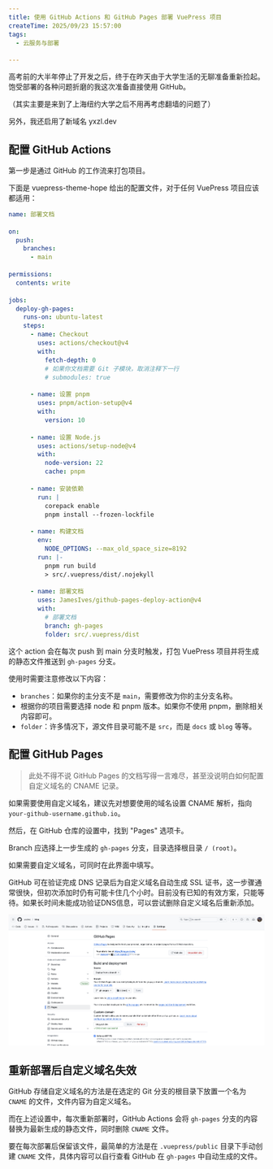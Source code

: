 ```yaml
---
title: 使用 GitHub Actions 和 GitHub Pages 部署 VuePress 项目
createTime: 2025/09/23 15:57:00
tags:
  - 云服务与部署

---
```


高考前的大半年停止了开发之后，终于在昨天由于大学生活的无聊准备重新捡起。饱受部署的各种问题折磨的我这次准备直接使用 GitHub。

（其实主要是来到了上海纽约大学之后不用再考虑翻墙的问题了）

另外，我还启用了新域名 yxzl.dev

## 配置 GitHub Actions

第一步是通过 GitHub 的工作流来打包项目。

下面是 vuepress-theme-hope 给出的配置文件，对于任何 VuePress 项目应该都适用：

```yaml
name: 部署文档

on:
  push:
    branches:
      - main

permissions:
  contents: write

jobs:
  deploy-gh-pages:
    runs-on: ubuntu-latest
    steps:
      - name: Checkout
        uses: actions/checkout@v4
        with:
          fetch-depth: 0
          # 如果你文档需要 Git 子模块，取消注释下一行
          # submodules: true

      - name: 设置 pnpm
        uses: pnpm/action-setup@v4
        with:
          version: 10

      - name: 设置 Node.js
        uses: actions/setup-node@v4
        with:
          node-version: 22
          cache: pnpm

      - name: 安装依赖
        run: |
          corepack enable
          pnpm install --frozen-lockfile

      - name: 构建文档
        env:
          NODE_OPTIONS: --max_old_space_size=8192
        run: |-
          pnpm run build
          > src/.vuepress/dist/.nojekyll

      - name: 部署文档
        uses: JamesIves/github-pages-deploy-action@v4
        with:
          # 部署文档
          branch: gh-pages
          folder: src/.vuepress/dist
```

这个 action 会在每次 push 到 main 分支时触发，打包 VuePress 项目并将生成的静态文件推送到 `gh-pages` 分支。

使用时需要注意修改以下内容：

- `branches`：如果你的主分支不是 `main`，需要修改为你的主分支名称。
- 根据你的项目需要选择 node 和 pnpm 版本。如果你不使用 pnpm，删除相关内容即可。
- `folder`：许多情况下，源文件目录可能不是 `src`，而是 `docs` 或 `blog` 等等。

## 配置 GitHub Pages

> 此处不得不说 GitHub Pages 的文档写得一言难尽，甚至没说明白如何配置自定义域名的 CNAME 记录。

如果需要使用自定义域名，建议先对想要使用的域名设置 CNAME 解析，指向 `your-github-username.github.io`。

然后，在 GitHub 仓库的设置中，找到 "Pages" 选项卡。

Branch 应选择上一步生成的 `gh-pages` 分支，目录选择根目录 `/ (root)`。

如果需要自定义域名，可同时在此界面中填写。

GitHub 可在验证完成 DNS 记录后为自定义域名自动生成 SSL 证书，这一步骤通常很快，但初次添加时仍有可能卡住几个小时。目前没有已知的有效方案，只能等待。如果长时间未能成功验证DNS信息，可以尝试删除自定义域名后重新添加。

![](../images/20614f85aa4627824ba31d95d5bf26d4.png)

## 重新部署后自定义域名失效

GitHub 存储自定义域名的方法是在选定的 Git 分支的根目录下放置一个名为 `CNAME` 的文件，文件内容为自定义域名。

而在上述设置中，每次重新部署时，GitHub Actions 会将 `gh-pages` 分支的内容替换为最新生成的静态文件，同时删除 `CNAME` 文件。

要在每次部署后保留该文件，最简单的方法是在 `.vuepress/public` 目录下手动创建 `CNAME` 文件，具体内容可以自行查看 GitHub 在 `gh-pages` 中自动生成的文件。
